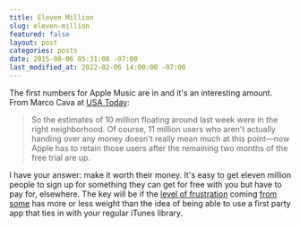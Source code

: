 ```yaml
---
title: Eleven Million
slug: eleven-million
featured: false
layout: post
categories: posts
date: 2015-08-06 05:31:08 -07:00
last_modified_at: 2022-02-06 14:00:00 -07:00
---
```


The first numbers for Apple Music are in and it's an interesting amount. From Marco Cava at [USA Today](http://www.usatoday.com/story/tech/2015/08/05/apple-music-hooks-11-million-trial-members-app-store-has-record-july/31197721/):

> So the estimates of 10 million floating around last week were in the right neighborhood. Of course, 11 million users who aren't actually handing over any money doesn't really mean much at this point—now Apple has to retain those users after the remaining two months of the free trial are up.

I have your answer: make it worth their money. It's easy to get eleven million people to sign up for something they can get for free with you but have to pay for, elsewhere. The key will be if the [level of frustration](http://9to5mac.com/2015/07/02/apple-music-launch-issues/) coming [from some](https://www.reddit.com/r/apple/comments/3camwc/frustrations_of_a_spotify_user_switching_to_apple/) has more or less weight than the idea of being able to use a first party app that ties in with your regular iTunes library.

